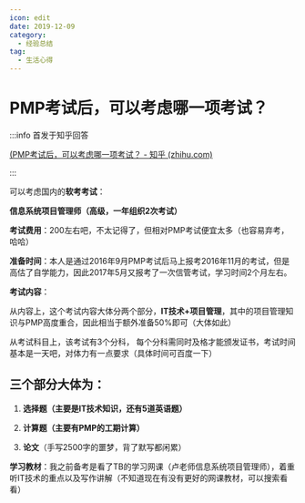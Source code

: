 ```yaml
---
icon: edit
date: 2019-12-09
category:
  - 经验总结
tag:
  - 生活心得
---
```

# PMP考试后，可以考虑哪一项考试？

:::info 首发于知乎回答

[(PMP考试后，可以考虑哪一项考试？ - 知乎 (zhihu.com)](https://www.zhihu.com/question/359967158/answer/928271684)

:::

可以考虑国内的**软考考试**：

**信息系统项目管理师（高级，一年组织2次考试）**

**考试费用**：200左右吧，不太记得了，但相对PMP考试便宜太多（也容易弃考，哈哈）

**准备时间**：本人是通过2016年9月PMP考试后马上报考2016年11月的考试，但是高估了自学能力，因此2017年5月又报考了一次信管考试，学习时间2个月左右。

**考试内容**：

从内容上，这个考试内容大体分两个部分，**IT技术+项目管理**，其中的项目管理知识与PMP高度重合，因此相当于额外准备50%即可（大体如此）

从考试科目上，该考试有3个分科， 每个分科需同时及格才能颁发证书，考试时间基本是一天吧，对体力有一点要求（具体时间可百度一下）

## 三个部分大体为：

1. **选择题（主要是IT技术知识，还有5道英语题）**

2. **计算题（主要有PMP的工期计算）**

3. **论文**（手写2500字的噩梦，背了默写都闲累）

**学习教材**：我之前备考是看了TB的学习网课（卢老师信息系统项目管理师），着重听IT技术的重点以及写作讲解（不知道现在有没有更好的网课教材，可以搜索看看）
